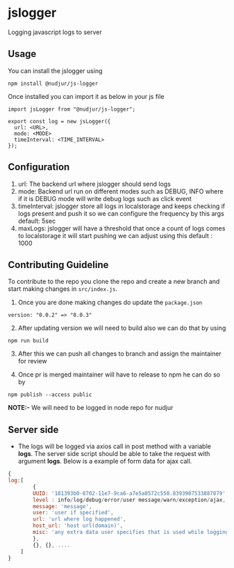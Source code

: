 # jslogger

Logging javascript logs to server

## Usage

You can install the jslogger using

```
npm install @nudjur/js-logger
```

Once installed you can import it as below in your js file

```
import jsLogger from "@nudjur/js-logger";

export const log = new jsLogger({
  url: <URL>,
  mode: <MODE>
  timeInterval: <TIME_INTERVAL>
});
```

## Configuration

1. url: The backend url where jslogger should send logs
2. mode: Backend url run on different modes such as DEBUG, INFO where if it is DEBUG mode will write debug logs such as click event
3. timeInterval: jslogger store all logs in localstorage and keeps checking if logs present and push it so we can configure the frequency by this args default: 5sec
4. maxLogs: jslogger will have a threshold that once a count of logs comes to localstorage it will start pushing we can adjust using this default : 1000

## Contributing Guideline

To contribute to the repo you clone the repo and create a new branch and start making changes in `src/index.js`.

1. Once you are done making changes do update the `package.json`

```
version: "0.0.2" => "0.0.3"
```

2. After updating version we will need to build also we can do that by using

```
npm run build
```

3. After this we can push all changes to branch and assign the maintainer for review

4. Once pr is merged maintainer will have to release to npm he can do so by

```
npm publish --access public
```

**NOTE:-** We will need to be logged in node repo for nudjur

## Server side

- The logs will be logged via axios call in post method with a variable **logs**. The server side script should be able to take the request with argument **logs**. Below is a example of form data for ajax call.

```javascript
{
log:[
        {
        UUID: '181393b0-8702-11e7-9ca6-a7e5a0572c550.8393907533887879', //sortable unique number
        level : info/log/debug/error/user message/warn/exception/ajax,
        message: 'message',
        user: 'user if specified',
        url: 'url where log happened',
        host_url: 'host url(domain)',
        misc: 'any extra data user specifies that is used while logging'
        },
        {}, {}, ....
    ]
}
```
